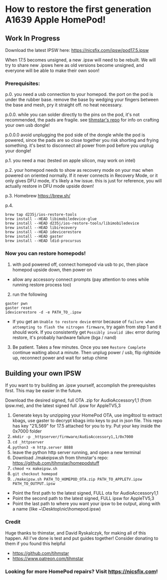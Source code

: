 # How to restore the first generation A1639 Apple HomePod!
## Work In Progress

Download the latest IPSW here: https://nicsfix.com/ipsw/pod17.5.ipsw

When 17.5 becomes unsigned, a new .ipsw will need to be rebuilt. We will try to share new .ipsws here as old versions become unsigned, and everyone will be able to make their own soon!

### Prerequisites:

p.0. you need a usb connection to your homepod. the port on the pod is under the rubber base. remove the base by wedging your fingers between the base and mesh, pry it straight off. no heat necessary. 

p.0.0. while you can solder directly to the pins on the pod, it's not recommended, the pads are fragile. see [tihmstar's repo](https://github.com/tihmstar/homepwn/tree/main/homebreakout_3dprint) for info on crafting your own usb dongle! 

p.0.0.0 avoid unplugging the pod side of the dongle while the pod is powered, since the pads are so close together you risk shorting and frying something. it's best to disconnect all power from pod before you unplug your dongle!

p.1. you need a mac (tested on apple silicon, may work on intel)

p.2. your homepod needs to show as recovery mode on your mac when powered on oriented normally. If it never connects in Recovery Mode, or it only gives DFU mode, it's likely a hw issue. this is just for reference, you will actually restore in DFU mode upside down!

p.3. Homebrew <https://brew.sh/>

p.4.
```
brew tap d235j/ios-restore-tools
brew install --HEAD libimobiledevice-glue
brew install --HEAD d235j/ios-restore-tools/libimobiledevice
brew install --HEAD libirecovery
brew install --HEAD idevicerestore
brew install --HEAD gaster
brew install --HEAD ldid-procursus
```

### Now you can restore homepods!

1. with pod powered off, connect homepod via usb to pc, then place homepod upside down, then power on 

* allow any accessory connect prompts (pay attention to ones while running restore process too)

2. run the following

```
gaster pwn
gaster reset
idevicerestore -d -e PATH_TO_.ipsw
```

* If you get an `Unable to restore devie` error because of `failure when attempting to flash the nitrogen firmware`, try again from step 1 and it should work. If you consistently get `Possibly invalid iBec` error during restore, it's probably hardware failure (bga / nand)

3. Be patient. Takes a few minutes. Once you see `Restore Complete` continue waiting about a minute. Then unplug power / usb, flip rightside up, reconnect power and wait for setup chime

## Building your own IPSW

If you want to try building an .ipsw yourself, accomplish the prerequisites first. This may be easier in the future.

Download the desired signed, full OTA .zip for AudioAccessory1,1 (from ipsw.me), and the latest signed full .ipsw for AppleTV5,3

1. Generate keys by unzipping your HomePod OTA, use img4tool to extract kbags, use gaster to decrypt kbags into keys to put in json file. This repo has key "21L569" for 17.5 attached for you to try. Put your key inside the 0x7000 folder 
2. `mkdir -p _httpserver/firmware/AudioAccessory1,1/0x7000`
3. `cd _httpserver`
4. `python3 -m http.server 8888`
5. leave the python http server running, and open a new terminal
6. Download ./makeipsw.sh from tihmstar's repo: https://github.com/tihmstar/homepodstuff
7. `chmod +x makeipsw.sh`
8. `git checkout homepod` 
9. `./makeipsw.sh PATH_TO_HOMEPOD_OTA.zip PATH_TO_APPLETV.ipsw PATH_TO_OUTPUT.ipsw`
* Point the first path to the latest signed, FULL ota for AudioAccessory1,1 
* Point the second path to the latest signed, FULL ipsw for AppleTV5,3 
* Point the last path to where you want your ipsw to be output, along with a name (like ~\Desktop\nic\homepod.ipsw)


### Credit
Huge thanks to thimstar, and David Ryskalczyk, for making all of this happen. All I've done is test and put guides together! Consider donating to them if you found this helpful

* https://github.com/tihmstar
* https://www.patreon.com/tihmstar

### Looking for more HomePod repairs? Visit https://nicsfix.com!
